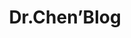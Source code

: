 ---
title: Dr.Chen’Blog
friendUrl: https://oliverchen12.github.io
logo: /fav/pengzhi.jpg
description: 互联网新星
---